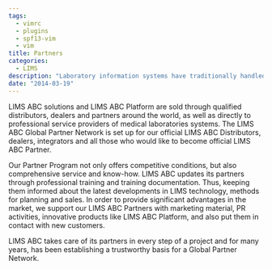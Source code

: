 ```yaml
---
tags:
  - vimrc
  - plugins
  - spf13-vim
  - vim
title: Partners
categories:
  - LIMS
description: "Laboratory information systems have traditionally handled only the management and "
date: "2014-03-19"
---
```


LIMS ABC solutions and LIMS ABC Platform are sold through qualified distributors, dealers and partners around the world, as well as directly to professional service providers of medical laboratories systems. The LIMS ABC Global Partner Network is set up for our official LIMS ABC Distributors, dealers, integrators and all those who would like to become official LIMS ABC Partner.

Our Partner Program not only offers competitive conditions, but also comprehensive service and know-how. LIMS ABC updates its partners through professional training and training documentation. Thus, keeping them informed about the latest developments in LIMS technology, methods for planning and sales. In order to provide significant advantages in the market, we support our LIMS ABC Partners with marketing material, PR activities, innovative products like LIMS ABC Platform, and also put them in contact with new customers.  

LIMS ABC takes care of its partners in every step of a project and for many years, has been establishing a trustworthy basis for a Global Partner Network.
